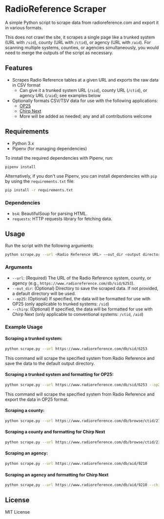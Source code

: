 
# RadioReference Scraper

A simple Python script to scrape data from radioreference.com and export it in various formats.

This does not crawl the site, it scrapes a single page like a trunked system (URL with `/sid`), county (URL with `/ctid`), or agency (URL with `/aid`). For scanning multiple systems, counties, or agencies simultaneously, you would need to merge the outputs of the script as necessary.

## Features

- Scrapes Radio Reference tables at a given URL and exports the raw data in CSV format
  - Can give it a trunked system URL (`/sid`), county URL (`/ctid`), or agency URL (`/aid`); see examples below
- Optionally formats CSV/TSV data for use with the following applications:
  - [OP25](https://github.com/boatbod/op25)
  - [Chirp Next](https://chirpmyradio.com/projects/chirp/wiki/ChirpNextBuild)
  - More will be added as needed; any and all contributions welcome

## Requirements

- Python 3.x
- Pipenv (for managing dependencies)

To install the required dependencies with Pipenv, run:

```bash
pipenv install
```

Alternatively, if you don't use Pipenv, you can install dependencies with `pip` by using the `requirements.txt` file:

```bash
pip install -r requirements.txt
```

### Dependencies

- `bs4`: BeautifulSoup for parsing HTML.
- `requests`: HTTP requests library for fetching data.

## Usage

Run the script with the following arguments:

```bash
python scrape.py --url <Radio Reference URL> --out_dir <output directory> [--op25]
```

### Arguments

- `--url`: (Required) The URL of the Radio Reference system, county, or agency (e.g., `https://www.radioreference.com/db/sid/6253`).
- `--out_dir`: (Optional) Directory to save the scraped data. If not provided, a default directory will be used.
- `--op25`: (Optional) If specified, the data will be formatted for use with OP25 (only applicable to trunked systems: `/sid`)
- `--chirp`: (Optional) If specified, the data will be formatted for use with Chirp Next (only applicable to conventional systems: `/ctid`, `/aid`)

### Example Usage

#### Scraping a trunked system:

```bash
python scrape.py --url https://www.radioreference.com/db/sid/6253
```

This command will scrape the specified system from Radio Reference and save the data to the default output directory.

#### Scraping a trunked system and formatting for OP25:

```bash
python scrape.py --url https://www.radioreference.com/db/sid/6253 --op25
```

This command will scrape the specified system from Radio Reference and export the data in OP25 format.

#### Scraping a county:

```bash
python scrape.py --url https://www.radioreference.com/db/browse/ctid/211
```

#### Scraping a county and formatting for Chirp Next

```bash
python scrape.py --url https://www.radioreference.com/db/browse/ctid/211 --chirp
```

#### Scraping an agency:

```bash
python scrape.py --url https://www.radioreference.com/db/aid/9210
```

#### Scraping an agency and formatting for Chirp Next

```bash
python scrape.py --url https://www.radioreference.com/db/aid/9210 --chirp
```

## License

MIT License
